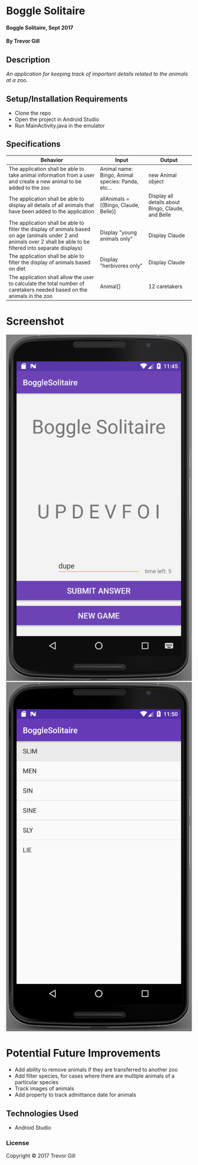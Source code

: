 # Boggle Solitaire

#### Boggle Solitaire, Sept 2017

#### By Trevor Gill

## Description
_An application for keeping track of important details related to the animals at a zoo._

## Setup/Installation Requirements
* Clone the repo
* Open the project in Android Studio
* Run MainActivity.java in the emulator

## Specifications
| Behavior      | Input      | Output       |
| ------------- | ---------- | ------------ |
| The application shall be able to take animal information from a user and create a new animal to be added to the zoo | Animal name: Bingo, Animal species: Panda, etc... | new Animal object |
| The application shall be able to display all details of all animals that have been added to the application | allAnimals = [{Bingo, Claude, Belle}] | Display all details about Bingo, Claude, and Belle |
| The application shall be able to filter the display of animals based on age (animals under 2 and animals over 2 shall be able to be filtered into separate displays) | Display "young animals only" | Display Claude |
| The application shall be able to filter the display of animals based on diet | Display "herbivores only" | Display Claude |
| The application shall allow the user to calculate the total number of caretakers needed based on the animals in the zoo | Animal[] | 12 caretakers |

# Screenshot
![Main page](app/src/main/res/screenshots/screen1.png)
![Main page](app/src/main/res/screenshots/screen2.png)

# Potential Future Improvements
* Add ability to remove animals if they are transferred to another zoo
* Add filter species, for cases where there are multiple animals of a particular species
* Track images of animals
* Add property to track admittance date for animals

## Technologies Used
* Android Studio

### License
Copyright &copy; 2017 Trevor Gill
